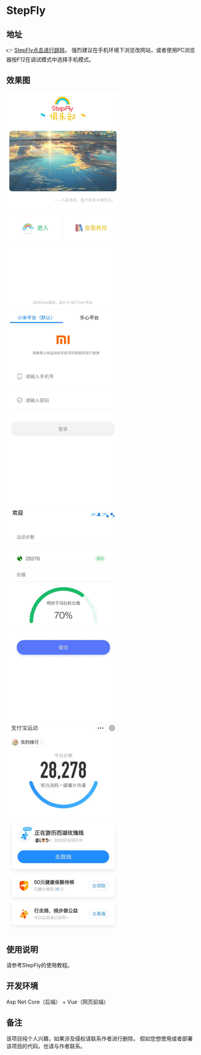# StepFly

## 地址

👉 [StepFly点击进行跳转](http://step.uoyo.net)。
强烈建议在手机环境下浏览改网站，或者使用PC浏览器按F12在调试模式中选择手机模式。

## 效果图

<img src="./imgs/pic1.jpg" style="width:300px"/>
<img src="./imgs/pic2.jpg" style="width:300px"/>
<img src="./imgs/pic3.jpg" style="width:300px"/>
<img src="./imgs/pic4.jpg" style="width:300px"/>

## 使用说明

请参考StepFly的使用教程。

## 开发环境

Asp Net Core（后端） + Vue（网页前端）

## 备注

该项目纯个人兴趣，如果涉及侵权请联系作者进行删除。
假如您想使用或者部署该项目的代码，也请与作者联系。